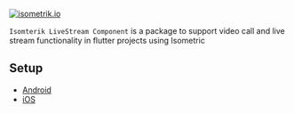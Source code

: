 
[![isometrik.io](./assets/logo/isometrik.png)](https://isometrik.io/)

`Isomterik LiveStream Component` is a package to support video call and live stream functionality in flutter projects using Isometric

## Setup

- [Android](./README_android.md)
- [iOS](./README_ios.md)
<!-- - [Web](./README_web.md) -->
